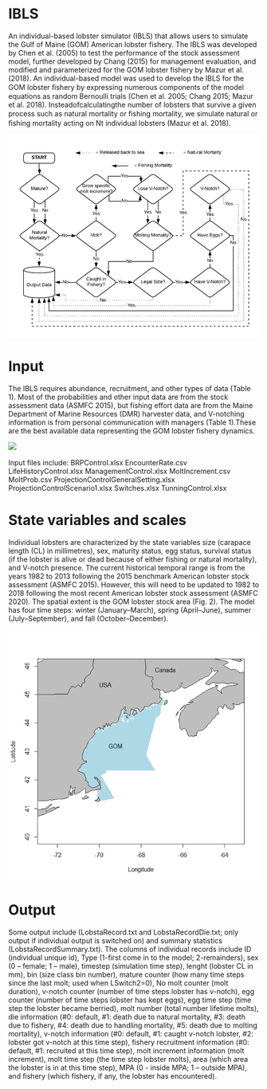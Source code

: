 # IBLS
An individual-based lobster simulator (IBLS) that allows users to simulate the Gulf of Maine (GOM) American lobster fishery. The IBLS was developed by Chen et al. (2005) to test the performance of the stock assessment model, further developed by Chang (2015) for management evaluation, and modified and parameterized for the GOM lobster fishery by Mazur et al. (2018). An individual-based model was used to develop the IBLS for the GOM lobster ﬁshery by expressing numerous components of the model equations as random Bernoulli trials (Chen et al. 2005; Chang 2015; Mazur et al. 2018). Insteadofcalculatingthe number of lobsters that survive a given process such as natural mortality or ﬁshing mortality, we simulate natural or ﬁshing mortality acting on Nt individual lobsters (Mazur et al. 2018). 

![](Figure%201.png)

# Input
The IBLS requires abundance, recruitment, and other types of data (Table 1). Most of the probabilities and other input data are from the stock assessment data (ASMFC 2015), but fishing effort data are from the Maine Department of Marine Resources (DMR) harvester data, and V-notching information is from personal communication with managers (Table 1).These are the best available data representing the GOM lobster fishery dynamics.

![](Table1.png)

Input files include:
BRPControl.xlsx
EncounterRate.csv
LifeHistoryControl.xlsx
ManagementControl.xlsx
MoltIncrement.csv
MoltProb.csv
ProjectionControlGeneralSetting.xlsx
ProjectionControlScenario1.xlsx
Switches.xlsx
TunningControl.xlsx

# State variables and scales
Individual lobsters are characterized by the state variables size (carapace length (CL) in millimetres), sex, maturity status, egg status, survival status (if the lobster is alive or dead because of either fishing or natural mortality), and V-notch presence. The current historical temporal range is from the years 1982 to 2013 following the 2015 benchmark American lobster stock assessment (ASMFC 2015). However, this will need to be updated to 1982 to 2018 following the most recent American lobster stock assessment (ASMFC 2020). The spatial extent is the GOM lobster stock area (Fig. 2). The model has four time steps: winter (January–March), spring (April–June), summer (July–September), and fall (October–December).

![](Figure%202.png)

# Output
Some output include (LobstaRecord.txt and LobstaRecordDie.txt; only output if individual output is switched on) and summary statistics (LobstaRecordSummary.txt). The columns of individual records include ID (individual unique id), Type (1-first come in to the model; 2-remainders), sex (0 – female; 1 – male), timestep (simulation time step), lenght (lobster CL in mm), bin (size class bin number), mature counter (how many time steps since the last molt; used when LSwitch2=0), No molt counter (molt duration), v-notch counter (number of time steps lobster has v-notch), egg counter (number of time steps lobster has kept eggs), egg time step (time step the lobster became berried), molt number (total
number lifetime molts), die information (#0: default, #1: death due to natural mortality, #3: death due to fishery, #4: death due to handling mortality, #5: death due to molting mortality), v-notch information (#0: default, #1: caught v-notch lobster, #2: lobster got v-notch at this time step), fishery recruitment information (#0: default, #1: recruited at this time step), molt increment information (molt increment), molt time step (the time step lobster molts), area (which area the lobster is in at this time step), MPA (0 - inside MPA; 1 – outside MPA), and fishery (which fishery, if any, the lobster has encountered).

